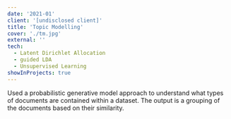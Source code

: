 ```yaml
---
date: '2021-01'
client: '[undisclosed client]'
title: 'Topic Modelling'
cover: './tm.jpg'
external: ''
tech:
  - Latent Dirichlet Allocation
  - guided LDA
  - Unsupervised Learning
showInProjects: true
---
```


Used a probabilistic generative model approach to understand what types of documents are contained within a dataset. The output is a grouping of the documents based on their similarity.
